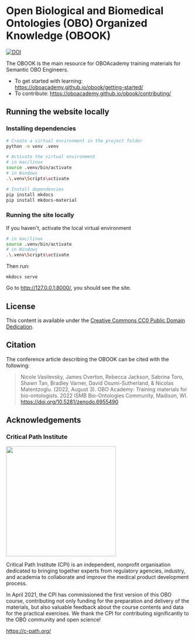 # Open Biological and Biomedical Ontologies (OBO) Organized Knowledge (OBOOK)

[![DOI](https://zenodo.org/badge/DOI/10.5281/zenodo.6955490.svg)](https://doi.org/10.5281/zenodo.6955490)

The OBOOK is the main resource for OBOAcademy training materials for Semantic OBO Engineers.

- To get started with learning: https://oboacademy.github.io/obook/getting-started/
- To contribute: https://oboacademy.github.io/obook/contributing/

## Running the website locally

### Installing dependencies

```bash
# Create a virtual environment in the project folder
python -m venv .venv

# Activate the virtual environment
# in mac/linux
source .venv/bin/activate
# in Windows
.\.venv\Scripts\activate

# Install dependencies
pip install mkdocs
pip install mkdocs-material
```

### Running the site locally

If you haven't, activate the local virtual environment

```bash
# in mac/linux
source .venv/bin/activate
# in Windows
.\.venv\Scripts\activate
```

Then run:

```
mkdocs serve
```

Go to http://127.0.0.1:8000/, you should see the site.

## License

This content is available under the [Creative Commons CC0 Public Domain Dedication](LICENSE).

## Citation

The conference article describing the OBOOK can be cited with the following:

> Nicole Vasilevsky, James Overton, Rebecca Jackson, Sabrina Toro, Shawn Tan, Bradley Varner, David Osumi-Sutherland, & Nicolas Matentzoglu.
> (2022, August 3). OBO Academy: Training materials for bio-ontologists. 2022 ISMB Bio-Ontologies Community, Madison, WI.
> https://doi.org/10.5281/zenodo.6955490

## Acknowledgements

### Critical Path Institute

<img src="https://user-images.githubusercontent.com/7070631/122019745-049ee500-cdbc-11eb-9ed0-3ac3ca717d9b.png" data-canonical-src="https://user-images.githubusercontent.com/7070631/122019745-049ee500-cdbc-11eb-9ed0-3ac3ca717d9b.png" width="300" />

Critical Path Institute (CPI) is an independent, nonprofit organisation dedicated to bringing together experts from regulatory agencies, industry, and academia to collaborate and improve the medical product development process.

In April 2021, the CPI has commissioned the first version of this OBO course, contributing not only funding for the preparation and delivery of the materials, but also valuable feedback about the course contents and data for the practical exercises. We thank the CPI for contributing significantly to the OBO community and open science!

https://c-path.org/
